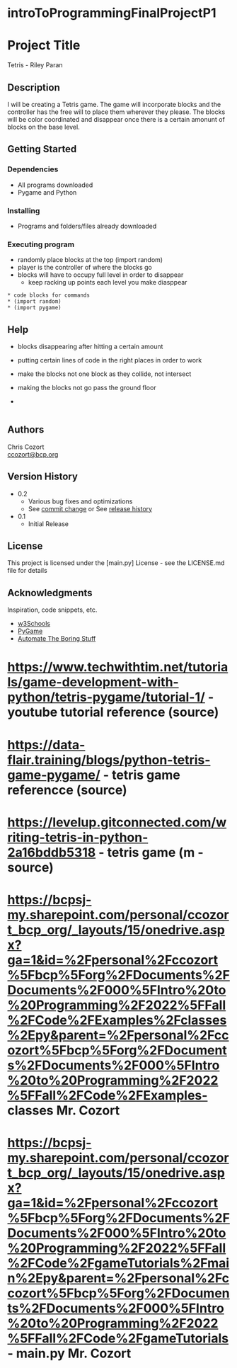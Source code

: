# introToProgrammingFinalProjectP1
# Project Title

Tetris - Riley Paran 
## Description

I will be creating a Tetris game. The game will incorporate blocks and the controller has the free will to place them wherever they please. The blocks will be color coordinated and disappear once there is a certain amonunt of blocks on the base level. 

## Getting Started

### Dependencies

* All programs downloaded 
* Pygame and Python 

### Installing

* Programs and folders/files already downloaded 

### Executing program

* randomly place blocks at the top (import random)
* player is the controller of where the blocks go 
* blocks will have to occupy full level in order to disappear 
    * keep racking up points each level you make diasppear 
```
* code blocks for commands
* (import random)
* (import pygame)
```

## Help

* blocks disappearing after hitting a certain amount 
* putting certain lines of code in the right places in order to work
* make the blocks not one block as they collide, not intersect
* making the blocks not go pass the ground floor 

*
```
```

## Authors
Chris Cozort  
ccozort@bcp.org

## Version History

* 0.2
    * Various bug fixes and optimizations
    * See [commit change]() or See [release history]()
* 0.1
    * Initial Release

## License

This project is licensed under the [main.py] License - see the LICENSE.md file for details

## Acknowledgments

Inspiration, code snippets, etc.
* [w3Schools](https://www.w3schools.com/python/default.asp)
* [PyGame](https://www.pygame.org/docs/)
* [Automate The Boring Stuff](https://automatetheboringstuff.com/)
# https://www.techwithtim.net/tutorials/game-development-with-python/tetris-pygame/tutorial-1/ - youtube tutorial reference (source)
# https://data-flair.training/blogs/python-tetris-game-pygame/ - tetris game referencce (source)
# https://levelup.gitconnected.com/writing-tetris-in-python-2a16bddb5318 - tetris game (m - source)
# https://bcpsj-my.sharepoint.com/personal/ccozort_bcp_org/_layouts/15/onedrive.aspx?ga=1&id=%2Fpersonal%2Fccozort%5Fbcp%5Forg%2FDocuments%2FDocuments%2F000%5FIntro%20to%20Programming%2F2022%5FFall%2FCode%2FExamples%2Fclasses%2Epy&parent=%2Fpersonal%2Fccozort%5Fbcp%5Forg%2FDocuments%2FDocuments%2F000%5FIntro%20to%20Programming%2F2022%5FFall%2FCode%2FExamples- classes Mr. Cozort 
# https://bcpsj-my.sharepoint.com/personal/ccozort_bcp_org/_layouts/15/onedrive.aspx?ga=1&id=%2Fpersonal%2Fccozort%5Fbcp%5Forg%2FDocuments%2FDocuments%2F000%5FIntro%20to%20Programming%2F2022%5FFall%2FCode%2FgameTutorials%2Fmain%2Epy&parent=%2Fpersonal%2Fccozort%5Fbcp%5Forg%2FDocuments%2FDocuments%2F000%5FIntro%20to%20Programming%2F2022%5FFall%2FCode%2FgameTutorials - main.py Mr. Cozort